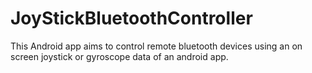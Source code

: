 # JoyStickBluetoothController
This Android app aims to control remote bluetooth devices using an on screen joystick or gyroscope data of an android app. 
